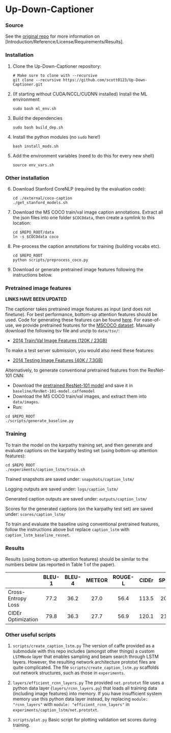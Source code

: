 # Up-Down-Captioner

### Source
See the [original repo](https://github.com/peteanderson80/Up-Down-Captioner) for more information on [Introduction/Reference/License/Requirements/Results].

### Installation

1.  Clone the Up-Down-Captioner repository:
    ```Shell
    # Make sure to clone with --recursive
    git clone --recursive https://github.com/scott0123/Up-Down-Captioner.git
    ```

2.  (If starting without CUDA/NCCL/CUDNN installed) Install the ML environment:
    ```Shell
    sudo bash ml_env.sh
    ```

3.  Build the dependencies
    ```Shell
    sudo bash build_dep.sh
    ```

4. Install the python modules (no `sudo` here!)
    ```Shell
    bash install_mods.sh
    ```

5.  Add the environment variables (need to do this for every new shell)
    ```Shell
    source env_vars.sh
    ```

### Other installation
    
6.  Download Stanford CoreNLP (required by the evaluation code):
    ```Shell
    cd ./external/coco-caption
    ./get_stanford_models.sh
    ```

7.  Download the MS COCO train/val image caption annotations. Extract all the json files into one folder `$COCOdata`, then create a symlink to this location:
    ```Shell
    cd $REPO_ROOT/data
    ln -s $COCOdata coco
    ``` 

8.  Pre-process the caption annotations for training (building vocabs etc).
    ```Shell
    cd $REPO_ROOT
    python scripts/preprocess_coco.py
    ``` 
    
8.  Download or generate pretrained image features following the instructions below.


### Pretrained image features

**LINKS HAVE BEEN UPDATED**

The captioner takes pretrained image features as input (and does not finetune). For best performance, bottom-up attention features should be used. Code for generating these features can be found [here](https://github.com/peteanderson80/bottom-up-attention). For ease-of-use, we provide pretrained features for the [MSCOCO dataset](http://mscoco.org/dataset/#download). Manually download the following tsv file and unzip to `data/tsv/`:
- [2014 Train/Val Image Features (120K / 23GB)](https://imagecaption.blob.core.windows.net/imagecaption/trainval.zip)

To make a test server submission, you would also need these features:
- [2014 Testing Image Features (40K / 7.3GB)](https://imagecaption.blob.core.windows.net/imagecaption/test2014.zip)

Alternatively, to generate conventional pretrained features from the ResNet-101 CNN:
- Download the [pretrained ResNet-101 model](https://github.com/KaimingHe/deep-residual-networks#models) and save it in `baseline/ResNet-101-model.caffemodel`
- Download the MS COCO train/val images, and extract them into `data/images`.
- Run:
```Shell
cd $REPO_ROOT
./scripts/generate_baseline.py
``` 

### Training

To train the model on the karpathy training set, and then generate and evaluate captions on the karpathy testing set (using bottom-up attention features): 
```Shell
cd $REPO_ROOT
./experiments/caption_lstm/train.sh
```

Trained snapshots are saved under: `snapshots/caption_lstm/`

Logging outputs are saved under: `logs/caption_lstm/`

Generated caption outputs are saved under: `outputs/caption_lstm/`

Scores for the generated captions (on the karpathy test set) are saved under: `scores/caption_lstm/`

To train and evaluate the baseline using conventional pretrained features, follow the instructions above but replace `caption_lstm` with `caption_lstm_baseline_resnet`.

### Results

Results (using bottom-up attention features) should be similar to the numbers below (as reported in Table 1 of the paper).

|                   | BLEU-1  | BLEU-4  | METEOR  | ROUGE-L |  CIDEr  |  SPICE  |
|-------------------|:-------:|:-------:|:-------:|:-------:|:-------:|:-------:|
|Cross-Entropy Loss |  77.2   |  36.2   |  27.0   |  56.4   |  113.5  |  20.3   |
|CIDEr Optimization |  79.8   |  36.3   |  27.7   |  56.9   |  120.1  |  21.4   |

### Other useful scripts

1. `scripts/create_caption_lstm.py`
    The version of caffe provided as a submodule with this repo includes (amongst other things) a custom `LSTMNode` layer that enables sampling and beam search through LSTM layers. However, the resulting network architecture prototxt files are quite complicated. The file `scripts/create_caption_lstm.py` scaffolds out network structures, such as those in `experiments`.

2. `layers/efficient_rcnn_layers.py`
    The provided `net.prototxt` file uses a python data layer (`layers/rcnn_layers.py`) that loads all training data (including image features) into memory. If you have insufficient system memory use this python data layer instead, by replacing `module: "rcnn_layers"` with `module: "efficient_rcnn_layers"` in `experiments/caption_lstm/net.prototxt`.

3. `scripts/plot.py`
    Basic script for plotting validation set scores during training.
